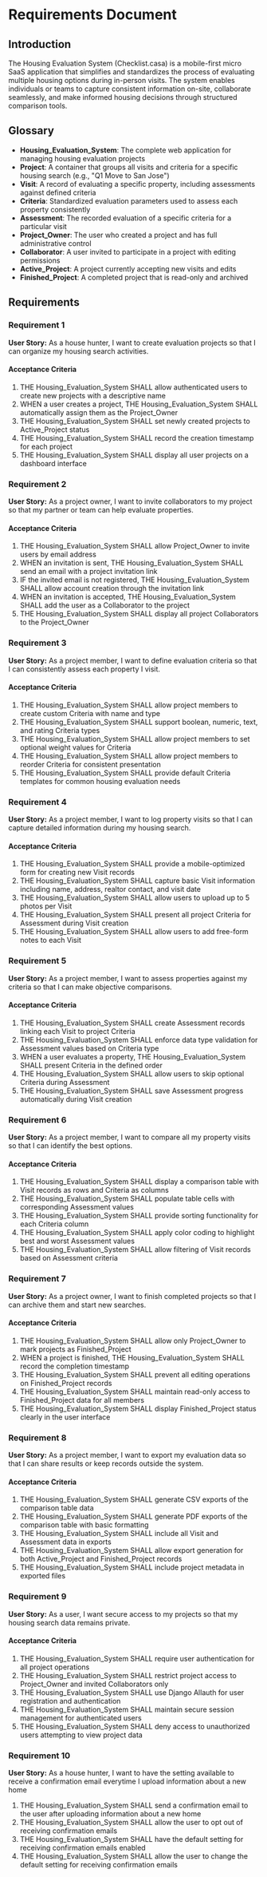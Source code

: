 # Requirements Document

## Introduction

The Housing Evaluation System (Checklist.casa) is a mobile-first micro SaaS application that simplifies and standardizes the process of evaluating multiple housing options during in-person visits. The system enables individuals or teams to capture consistent information on-site, collaborate seamlessly, and make informed housing decisions through structured comparison tools.

## Glossary

- **Housing_Evaluation_System**: The complete web application for managing housing evaluation projects
- **Project**: A container that groups all visits and criteria for a specific housing search (e.g., "Q1 Move to San Jose")
- **Visit**: A record of evaluating a specific property, including assessments against defined criteria
- **Criteria**: Standardized evaluation parameters used to assess each property consistently
- **Assessment**: The recorded evaluation of a specific criteria for a particular visit
- **Project_Owner**: The user who created a project and has full administrative control
- **Collaborator**: A user invited to participate in a project with editing permissions
- **Active_Project**: A project currently accepting new visits and edits
- **Finished_Project**: A completed project that is read-only and archived

## Requirements

### Requirement 1

**User Story:** As a house hunter, I want to create evaluation projects so that I can organize my housing search activities.

#### Acceptance Criteria

1. THE Housing_Evaluation_System SHALL allow authenticated users to create new projects with a descriptive name
2. WHEN a user creates a project, THE Housing_Evaluation_System SHALL automatically assign them as the Project_Owner
3. THE Housing_Evaluation_System SHALL set newly created projects to Active_Project status
4. THE Housing_Evaluation_System SHALL record the creation timestamp for each project
5. THE Housing_Evaluation_System SHALL display all user projects on a dashboard interface

### Requirement 2

**User Story:** As a project owner, I want to invite collaborators to my project so that my partner or team can help evaluate properties.

#### Acceptance Criteria

1. THE Housing_Evaluation_System SHALL allow Project_Owner to invite users by email address
2. WHEN an invitation is sent, THE Housing_Evaluation_System SHALL send an email with a project invitation link
3. IF the invited email is not registered, THE Housing_Evaluation_System SHALL allow account creation through the invitation link
4. WHEN an invitation is accepted, THE Housing_Evaluation_System SHALL add the user as a Collaborator to the project
5. THE Housing_Evaluation_System SHALL display all project Collaborators to the Project_Owner

### Requirement 3

**User Story:** As a project member, I want to define evaluation criteria so that I can consistently assess each property I visit.

#### Acceptance Criteria

1. THE Housing_Evaluation_System SHALL allow project members to create custom Criteria with name and type
2. THE Housing_Evaluation_System SHALL support boolean, numeric, text, and rating Criteria types
3. THE Housing_Evaluation_System SHALL allow project members to set optional weight values for Criteria
4. THE Housing_Evaluation_System SHALL allow project members to reorder Criteria for consistent presentation
5. THE Housing_Evaluation_System SHALL provide default Criteria templates for common housing evaluation needs

### Requirement 4

**User Story:** As a project member, I want to log property visits so that I can capture detailed information during my housing search.

#### Acceptance Criteria

1. THE Housing_Evaluation_System SHALL provide a mobile-optimized form for creating new Visit records
2. THE Housing_Evaluation_System SHALL capture basic Visit information including name, address, realtor contact, and visit date
3. THE Housing_Evaluation_System SHALL allow users to upload up to 5 photos per Visit
4. THE Housing_Evaluation_System SHALL present all project Criteria for Assessment during Visit creation
5. THE Housing_Evaluation_System SHALL allow users to add free-form notes to each Visit

### Requirement 5

**User Story:** As a project member, I want to assess properties against my criteria so that I can make objective comparisons.

#### Acceptance Criteria

1. THE Housing_Evaluation_System SHALL create Assessment records linking each Visit to project Criteria
2. THE Housing_Evaluation_System SHALL enforce data type validation for Assessment values based on Criteria type
3. WHEN a user evaluates a property, THE Housing_Evaluation_System SHALL present Criteria in the defined order
4. THE Housing_Evaluation_System SHALL allow users to skip optional Criteria during Assessment
5. THE Housing_Evaluation_System SHALL save Assessment progress automatically during Visit creation

### Requirement 6

**User Story:** As a project member, I want to compare all my property visits so that I can identify the best options.

#### Acceptance Criteria

1. THE Housing_Evaluation_System SHALL display a comparison table with Visit records as rows and Criteria as columns
2. THE Housing_Evaluation_System SHALL populate table cells with corresponding Assessment values
3. THE Housing_Evaluation_System SHALL provide sorting functionality for each Criteria column
4. THE Housing_Evaluation_System SHALL apply color coding to highlight best and worst Assessment values
5. THE Housing_Evaluation_System SHALL allow filtering of Visit records based on Assessment criteria

### Requirement 7

**User Story:** As a project owner, I want to finish completed projects so that I can archive them and start new searches.

#### Acceptance Criteria

1. THE Housing_Evaluation_System SHALL allow only Project_Owner to mark projects as Finished_Project
2. WHEN a project is finished, THE Housing_Evaluation_System SHALL record the completion timestamp
3. THE Housing_Evaluation_System SHALL prevent all editing operations on Finished_Project records
4. THE Housing_Evaluation_System SHALL maintain read-only access to Finished_Project data for all members
5. THE Housing_Evaluation_System SHALL display Finished_Project status clearly in the user interface

### Requirement 8

**User Story:** As a project member, I want to export my evaluation data so that I can share results or keep records outside the system.

#### Acceptance Criteria

1. THE Housing_Evaluation_System SHALL generate CSV exports of the comparison table data
2. THE Housing_Evaluation_System SHALL generate PDF exports of the comparison table with basic formatting
3. THE Housing_Evaluation_System SHALL include all Visit and Assessment data in exports
4. THE Housing_Evaluation_System SHALL allow export generation for both Active_Project and Finished_Project records
5. THE Housing_Evaluation_System SHALL include project metadata in exported files

### Requirement 9

**User Story:** As a user, I want secure access to my projects so that my housing search data remains private.

#### Acceptance Criteria

1. THE Housing_Evaluation_System SHALL require user authentication for all project operations
2. THE Housing_Evaluation_System SHALL restrict project access to Project_Owner and invited Collaborators only
3. THE Housing_Evaluation_System SHALL use Django Allauth for user registration and authentication
4. THE Housing_Evaluation_System SHALL maintain secure session management for authenticated users
5. THE Housing_Evaluation_System SHALL deny access to unauthorized users attempting to view project data

### Requirement 10

**User Story:** As a house hunter, I want to have the setting available to receive a confirmation email everytime I upload information about a new home

1. THE Housing_Evaluation_System SHALL send a confirmation email to the user after uploading information about a new home
2. THE Housing_Evaluation_System SHALL allow the user to opt out of receiving confirmation emails
3. THE Housing_Evaluation_System SHALL have the default setting for receiving confirmation emails enabled
4. THE Housing_Evaluation_System SHALL allow the user to change the default setting for receiving confirmation emails
